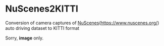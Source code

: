 # NuScenes2KITTI
Conversion of camera captures of [NuScenes](https://github.com/nutonomy/nuscenes-devkit)(https://www.nuscenes.org/) auto driving dataset to KITTI format

Sorry, **image** only.
